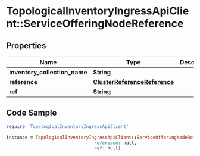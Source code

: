 # TopologicalInventoryIngressApiClient::ServiceOfferingNodeReference

## Properties

Name | Type | Description | Notes
------------ | ------------- | ------------- | -------------
**inventory_collection_name** | **String** |  | 
**reference** | [**ClusterReferenceReference**](ClusterReferenceReference.md) |  | 
**ref** | **String** |  | 

## Code Sample

```ruby
require 'TopologicalInventoryIngressApiClient'

instance = TopologicalInventoryIngressApiClient::ServiceOfferingNodeReference.new(inventory_collection_name: null,
                                 reference: null,
                                 ref: null)
```


